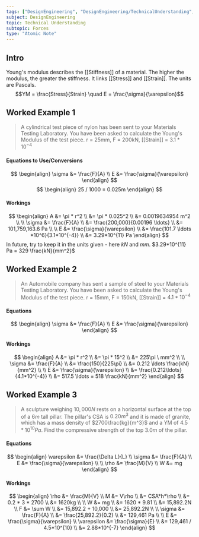 ```yaml
---
tags: ["DesignEngineering", "DesignEngineering/TechnicalUnderstanding", "DesignEngineering/TechnicalUnderstanding/Forces"]
subject: DesignEngineering
topic: Technical Understanding
subtopic: Forces
type: "Atomic Note"
---
```


## Intro
Young's modulus describes the [[Stiffness]] of a material. The higher the modulus, the greater the stiffness. It links [[Stress]] and [[Strain]]. The units are Pascals.
$$YM = \frac{Stress}{Strain} \quad E = \frac{\sigma}{\varepsilon}$$
## Worked Example 1
> A cylindrical test piece of nylon has been sent to your Materials Testing Laboratory. You have been asked to calculate the Young's Modulus of the test piece.
> r = 25mm, F = 200kN, [[Strain]] = $3.1*10^{-4}$

#### Equations to Use/Conversions
$$
\begin{align}
\sigma &= \frac{F}{A} \\
E &= \frac{\sigma}{\varepsilon}
\end{align}
$$
$$
\begin{align}
25 / 1000 = 0.025m
\end{align}
$$
#### Workings
$$
\begin{align}
A &= \pi * r^2 \\
&= \pi * 0.025^2 \\
&= 0.0019634954 m^2 \\ \\
\sigma &= \frac{F}{A} \\
&= \frac{200,000}{0.00196 \ldots} \\
&= 101,759,163.6 Pa \\ \\
E &= \frac{\sigma}{\varepsilon} \\
&= \frac{101.7 \ldots *10^6}{3.1*10^{-4}} \\
&= 3.29*10^{11} Pa
\end{align}
$$
In future, try to keep it in the units given - here $kN$ and $mm$. $3.29*10^{11} Pa = 329 \frac{kN}{mm^2}$

## Worked Example 2
> An Automobile company has sent a sample of steel to your Materials Testing Laboratory. You have been asked to calculate the Young's Modulus of the test piece.
> r = 15mm, F = 150kN, [[Strain]] = $4.1*10^{-4}$

#### Equations
$$
\begin{align}
\sigma &= \frac{F}{A} \\
E &= \frac{\sigma}{\varepsilon}
\end{align}
$$
#### Workings
$$
\begin{align}
A &= \pi * r^2 \\
&= \pi * 15^2 \\
&= 225\pi \ mm^2 \\ \\
\sigma &= \frac{F}{A} \\
&= \frac{150}{225\pi} \\
&= 0.212 \ldots \frac{kN}{mm^2} \\ \\
E &= \frac{\sigma}{\varepsilon} \\
&= \frac{0.212\ldots}{4.1*10^{-4}} \\
&= 517.5 \ldots = 518 \frac{kN}{mm^2}
\end{align}
$$

## Worked Example 3
> A sculpture weighing $10,000N$ rests on a horizontal surface at the top of a $6m$ tall pillar. The pillar's CSA is $0.20m^3$ and it is made of granite, which has a mass density of $2700\frac{kg}{m^3}$ and a YM of $4.5*10^{10}Pa$. Find the compressive strength of the top $3.0m$ of the pillar.

#### Equations
$$
\begin{align}
\varepsilon &= \frac{\Delta L}{L} \\
\sigma &= \frac{F}{A} \\
E &= \frac{\sigma}{\varepsilon} \\ \\
\rho &= \frac{M}{V} \\
W &= mg
\end{align}
$$
#### Workings
$$
\begin{align}
\rho &= \frac{M}{V} \\
M &= V\rho \\
&= CSA*h*\rho \\
&= 0.2 * 3 * 2700 \\
&= 1620kg \\ \\
W &= mg \\
&= 1620 * 9.81 \\
&= 15,892.2N \\
F &= \sum W \\
&= 15,892.2 + 10,000 \\
&= 25,892.2N \\ \\
\sigma &= \frac{F}{A} \\
&= \frac{25,892.2}{0.2} \\
&= 129,461 Pa \\ \\
E &= \frac{\sigma}{\varepsilon} \\
\varepsilon &= \frac{\sigma}{E} \\
&= 129,461 / 4.5*10^{10} \\
&= 2.88*10^{-7}
\end{align}
$$